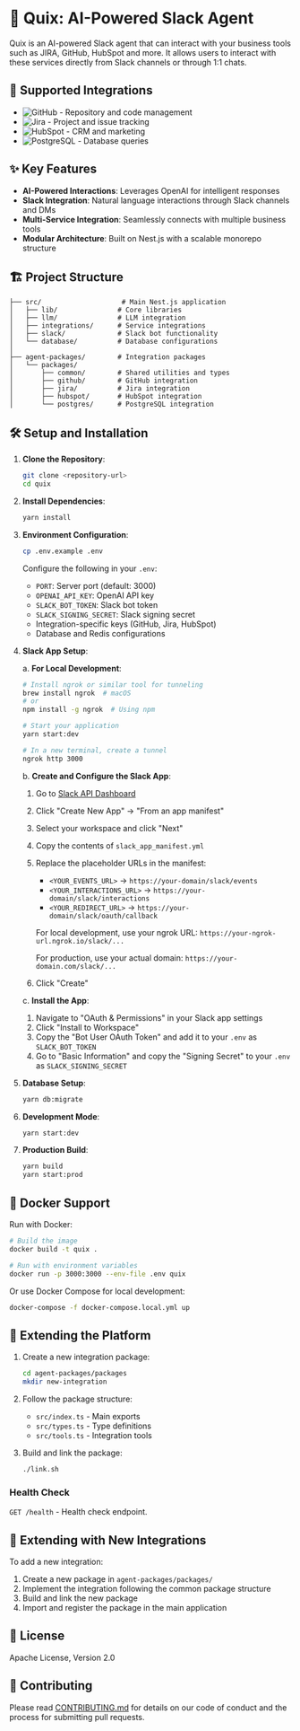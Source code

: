 # 🚀 Quix: AI-Powered Slack Agent

Quix is an AI-powered Slack agent that can interact with your business tools such as JIRA, GitHub, HubSpot and more. It allows users to interact with these services directly from Slack channels or through 1:1 chats.

## 🔗 Supported Integrations

- ![GitHub](https://img.shields.io/badge/GitHub-181717?style=for-the-badge&logo=github&logoColor=white) - Repository and code management
- ![Jira](https://img.shields.io/badge/Jira-0052CC?style=for-the-badge&logo=jira&logoColor=white) - Project and issue tracking
- ![HubSpot](https://img.shields.io/badge/HubSpot-FF7A59?style=for-the-badge&logo=hubspot&logoColor=white) - CRM and marketing
- ![PostgreSQL](https://img.shields.io/badge/PostgreSQL-316192?style=for-the-badge&logo=postgresql&logoColor=white) - Database queries

## ✨ Key Features

- **AI-Powered Interactions**: Leverages OpenAI for intelligent responses
- **Slack Integration**: Natural language interactions through Slack channels and DMs
- **Multi-Service Integration**: Seamlessly connects with multiple business tools
- **Modular Architecture**: Built on Nest.js with a scalable monorepo structure

## 🏗️ Project Structure

```
├── src/                    # Main Nest.js application
│   ├── lib/               # Core libraries
│   ├── llm/               # LLM integration
│   ├── integrations/      # Service integrations
│   ├── slack/             # Slack bot functionality
│   └── database/          # Database configurations
│
├── agent-packages/        # Integration packages
│   └── packages/
│       ├── common/        # Shared utilities and types
│       ├── github/        # GitHub integration
│       ├── jira/          # Jira integration
│       ├── hubspot/       # HubSpot integration
│       └── postgres/      # PostgreSQL integration
```

## 🛠️ Setup and Installation

1. **Clone the Repository**:

   ```bash
   git clone <repository-url>
   cd quix
   ```

2. **Install Dependencies**:

   ```bash
   yarn install
   ```

3. **Environment Configuration**:

   ```bash
   cp .env.example .env
   ```

   Configure the following in your `.env`:

   - `PORT`: Server port (default: 3000)
   - `OPENAI_API_KEY`: OpenAI API key
   - `SLACK_BOT_TOKEN`: Slack bot token
   - `SLACK_SIGNING_SECRET`: Slack signing secret
   - Integration-specific keys (GitHub, Jira, HubSpot)
   - Database and Redis configurations

4. **Slack App Setup**:

   a. **For Local Development**:

   ```bash
   # Install ngrok or similar tool for tunneling
   brew install ngrok  # macOS
   # or
   npm install -g ngrok  # Using npm

   # Start your application
   yarn start:dev

   # In a new terminal, create a tunnel
   ngrok http 3000
   ```

   b. **Create and Configure the Slack App**:

   1. Go to [Slack API Dashboard](https://api.slack.com/apps)
   2. Click "Create New App" → "From an app manifest"
   3. Select your workspace and click "Next"
   4. Copy the contents of `slack_app_manifest.yml`
   5. Replace the placeholder URLs in the manifest:

      - `<YOUR_EVENTS_URL>` → `https://your-domain/slack/events`
      - `<YOUR_INTERACTIONS_URL>` → `https://your-domain/slack/interactions`
      - `<YOUR_REDIRECT_URL>` → `https://your-domain/slack/oauth/callback`

      For local development, use your ngrok URL: `https://your-ngrok-url.ngrok.io/slack/...`

      For production, use your actual domain: `https://your-domain.com/slack/...`

   6. Click "Create"

   c. **Install the App**:

   1. Navigate to "OAuth & Permissions" in your Slack app settings
   2. Click "Install to Workspace"
   3. Copy the "Bot User OAuth Token" and add it to your `.env` as `SLACK_BOT_TOKEN`
   4. Go to "Basic Information" and copy the "Signing Secret" to your `.env` as `SLACK_SIGNING_SECRET`

5. **Database Setup**:

   ```bash
   yarn db:migrate
   ```

6. **Development Mode**:

   ```bash
   yarn start:dev
   ```

7. **Production Build**:
   ```bash
   yarn build
   yarn start:prod
   ```

## 🐳 Docker Support

Run with Docker:

```bash
# Build the image
docker build -t quix .

# Run with environment variables
docker run -p 3000:3000 --env-file .env quix
```

Or use Docker Compose for local development:

```bash
docker-compose -f docker-compose.local.yml up
```

## 🧩 Extending the Platform

1. Create a new integration package:

   ```bash
   cd agent-packages/packages
   mkdir new-integration
   ```

2. Follow the package structure:

   - `src/index.ts` - Main exports
   - `src/types.ts` - Type definitions
   - `src/tools.ts` - Integration tools

3. Build and link the package:
   ```bash
   ./link.sh
   ```

### Health Check

`GET /health` - Health check endpoint.

## 🧩 Extending with New Integrations

To add a new integration:

1. Create a new package in `agent-packages/packages/`
2. Implement the integration following the common package structure
3. Build and link the new package
4. Import and register the package in the main application

## 📜 License

Apache License, Version 2.0

## 🤝 Contributing

Please read [CONTRIBUTING.md](CONTRIBUTING.md) for details on our code of conduct and the process for submitting pull requests.
